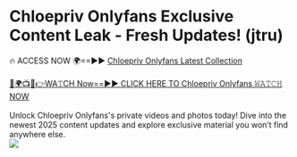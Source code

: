 # Chloepriv Onlyfans Exclusive Content Leak - Fresh Updates! (jtru)

🔥 ACCESS NOW 🌍==►► <a href="https://tinyurl.com/kvy9nzfs" rel="nofollow">Chloepriv Onlyfans Latest Collection</a>
<br><br>
[🔴🌍📺📱👉WA𝚃CH Now==►► CLICK HERE TO Chloepriv Onlyfans 𝚆𝙰𝚃𝙲𝙷 NOW](https://tinyurl.com/kvy9nzfs)
<br><br>
Unlock Chloepriv Onlyfans's private videos and photos today! Dive into the newest 2025 content updates and explore exclusive material you won’t find anywhere else.
<br>
<a href="https://tinyurl.com/kvy9nzfs" rel="nofollow" data-target="animated-image.originalLink"><img src="https://camo.githubusercontent.com/8a4f000d20f83aca3bf7ec5f350d767afa0574a8a352519fd8cfa583a6f93a33/68747470733a2f2f692e696d6775722e636f6d2f644a486b345a712e676966" data-canonical-src="https://i.imgur.com/dJHk4Zq.gif" style="max-width: 100%; display: inline-block;" data-target="animated-image.originalImage"></a>
<br>
